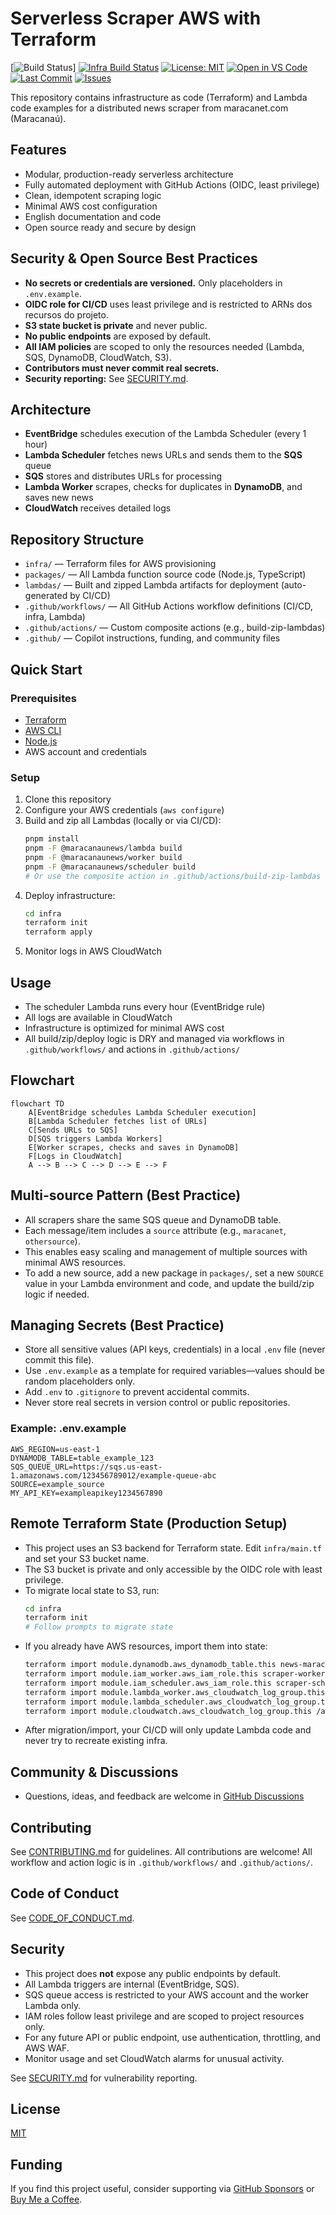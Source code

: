 # Serverless Scraper AWS with Terraform

[![Build Status](https://github.com/edmolima/maracanaunews/actions/workflows/lambda.yml)]
[![Infra Build Status](https://github.com/edmolima/maracanaunews/actions/workflows/infra.yml/badge.svg)](https://github.com/edmolima/maracanaunews/actions)
[![License: MIT](https://img.shields.io/badge/License-MIT-yellow.svg)](LICENSE)
[![Open in VS Code](https://img.shields.io/badge/Open%20in-VS%20Code-blue?logo=visualstudiocode)](https://open.vscode.dev/edmolima/maracanaunews)
[![Last Commit](https://img.shields.io/github/last-commit/edmolima/maracanaunews)](https://github.com/edmolima/maracanaunews/commits/main)
[![Issues](https://img.shields.io/github/issues/edmolima/maracanaunews)](https://github.com/edmolima/maracanaunews/issues)

This repository contains infrastructure as code (Terraform) and Lambda code examples for a distributed news scraper from maracanet.com (Maracanaú).

## Features
- Modular, production-ready serverless architecture
- Fully automated deployment with GitHub Actions (OIDC, least privilege)
- Clean, idempotent scraping logic
- Minimal AWS cost configuration
- English documentation and code
- Open source ready and secure by design

## Security & Open Source Best Practices
- **No secrets or credentials are versioned.** Only placeholders in `.env.example`.
- **OIDC role for CI/CD** uses least privilege and is restricted to ARNs dos recursos do projeto.
- **S3 state bucket is private** and never public.
- **No public endpoints** are exposed by default.
- **All IAM policies** are scoped to only the resources needed (Lambda, SQS, DynamoDB, CloudWatch, S3).
- **Contributors must never commit real secrets.**
- **Security reporting:** See [SECURITY.md](SECURITY.md).

## Architecture
- **EventBridge** schedules execution of the Lambda Scheduler (every 1 hour)
- **Lambda Scheduler** fetches news URLs and sends them to the **SQS** queue
- **SQS** stores and distributes URLs for processing
- **Lambda Worker** scrapes, checks for duplicates in **DynamoDB**, and saves new news
- **CloudWatch** receives detailed logs


## Repository Structure
- `infra/` — Terraform files for AWS provisioning
- `packages/` — All Lambda function source code (Node.js, TypeScript)
- `lambdas/` — Built and zipped Lambda artifacts for deployment (auto-generated by CI/CD)
- `.github/workflows/` — All GitHub Actions workflow definitions (CI/CD, infra, Lambda)
- `.github/actions/` — Custom composite actions (e.g., build-zip-lambdas)
- `.github/` — Copilot instructions, funding, and community files

## Quick Start

### Prerequisites
- [Terraform](https://www.terraform.io/downloads.html)
- [AWS CLI](https://aws.amazon.com/cli/)
- [Node.js](https://nodejs.org/)
- AWS account and credentials


### Setup
1. Clone this repository
2. Configure your AWS credentials (`aws configure`)
3. Build and zip all Lambdas (locally or via CI/CD):
   ```sh
   pnpm install
   pnpm -F @maracanaunews/lambda build
   pnpm -F @maracanaunews/worker build
   pnpm -F @maracanaunews/scheduler build
   # Or use the composite action in .github/actions/build-zip-lambdas
   ```
4. Deploy infrastructure:
   ```sh
   cd infra
   terraform init
   terraform apply
   ```
5. Monitor logs in AWS CloudWatch


## Usage
- The scheduler Lambda runs every hour (EventBridge rule)
- All logs are available in CloudWatch
- Infrastructure is optimized for minimal AWS cost
- All build/zip/deploy logic is DRY and managed via workflows in `.github/workflows/` and actions in `.github/actions/`

## Flowchart
```mermaid
flowchart TD
    A[EventBridge schedules Lambda Scheduler execution]
    B[Lambda Scheduler fetches list of URLs]
    C[Sends URLs to SQS]
    D[SQS triggers Lambda Workers]
    E[Worker scrapes, checks and saves in DynamoDB]
    F[Logs in CloudWatch]
    A --> B --> C --> D --> E --> F
```


## Multi-source Pattern (Best Practice)
- All scrapers share the same SQS queue and DynamoDB table.
- Each message/item includes a `source` attribute (e.g., `maracanet`, `othersource`).
- This enables easy scaling and management of multiple sources with minimal AWS resources.
- To add a new source, add a new package in `packages/`, set a new `SOURCE` value in your Lambda environment and code, and update the build/zip logic if needed.

## Managing Secrets (Best Practice)
- Store all sensitive values (API keys, credentials) in a local `.env` file (never commit this file).
- Use `.env.example` as a template for required variables—values should be random placeholders only.
- Add `.env` to `.gitignore` to prevent accidental commits.
- Never store real secrets in version control or public repositories.

### Example: .env.example
```
AWS_REGION=us-east-1
DYNAMODB_TABLE=table_example_123
SQS_QUEUE_URL=https://sqs.us-east-1.amazonaws.com/123456789012/example-queue-abc
SOURCE=example_source
MY_API_KEY=exampleapikey1234567890
```


## Remote Terraform State (Production Setup)
- This project uses an S3 backend for Terraform state. Edit `infra/main.tf` and set your S3 bucket name.
- The S3 bucket is private and only accessible by the OIDC role with least privilege.
- To migrate local state to S3, run:
  ```sh
  cd infra
  terraform init
  # Follow prompts to migrate state
  ```
- If you already have AWS resources, import them into state:
  ```sh
  terraform import module.dynamodb.aws_dynamodb_table.this news-maracanet
  terraform import module.iam_worker.aws_iam_role.this scraper-worker-role
  terraform import module.iam_scheduler.aws_iam_role.this scraper-scheduler-role
  terraform import module.lambda_worker.aws_cloudwatch_log_group.this /aws/lambda/scraper-worker
  terraform import module.lambda_scheduler.aws_cloudwatch_log_group.this /aws/lambda/scraper-scheduler
  terraform import module.cloudwatch.aws_cloudwatch_log_group.this /aws/lambda/scraper-maracanet
  ```
- After migration/import, your CI/CD will only update Lambda code and never try to recreate existing infra.

## Community & Discussions
- Questions, ideas, and feedback are welcome in [GitHub Discussions](https://github.com/edmolima/maracanaunews/discussions)


## Contributing
See [CONTRIBUTING.md](CONTRIBUTING.md) for guidelines. All contributions are welcome!
All workflow and action logic is in `.github/workflows/` and `.github/actions/`.

## Code of Conduct
See [CODE_OF_CONDUCT.md](CODE_OF_CONDUCT.md).

## Security
- This project does **not** expose any public endpoints by default.
- All Lambda triggers are internal (EventBridge, SQS).
- SQS queue access is restricted to your AWS account and the worker Lambda only.
- IAM roles follow least privilege and are scoped to project resources only.
- For any future API or public endpoint, use authentication, throttling, and AWS WAF.
- Monitor usage and set CloudWatch alarms for unusual activity.

See [SECURITY.md](SECURITY.md) for vulnerability reporting.

## License
[MIT](LICENSE)

## Funding
If you find this project useful, consider supporting via [GitHub Sponsors](https://github.com/sponsors/edmolima) or [Buy Me a Coffee](https://www.buymeacoffee.com/edmolima).
